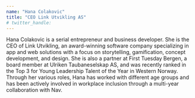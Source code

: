 ```yaml
---
name: "Hana Colakovic"
title: "CEO Link Utvikling AS"
# twitter_handle: 
---
```

Hana Colakovic is a serial entrepreneur and business developer. She is the CEO of Link Utvikling, an award-winning software company specializing in app and web solutions with a focus on storytelling, gamification, concept development, and design. She is also a partner at First Tuesday Bergen, a board member at Ulriken Taubaneselskap AS, and was recently ranked in the Top 3 for Young Leadership Talent of the Year in Western Norway. Through her various roles, Hana has worked with different age groups and has been actively involved in workplace inclusion through a multi-year collaboration with Nav.
